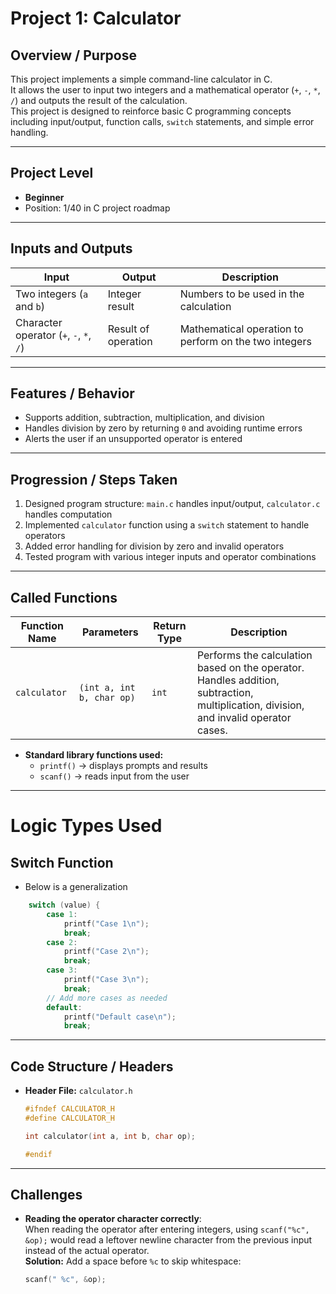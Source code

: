 # Project 1: Calculator

## Overview / Purpose
This project implements a simple command-line calculator in C.  
It allows the user to input two integers and a mathematical operator (`+`, `-`, `*`, `/`) and outputs the result of the calculation.  
This project is designed to reinforce basic C programming concepts including input/output, function calls, `switch` statements, and simple error handling.

---

## Project Level
- **Beginner**
- Position: 1/40 in C project roadmap

---

## Inputs and Outputs
| Input | Output | Description |
|-------|--------|-------------|
| Two integers (`a` and `b`) | Integer result | Numbers to be used in the calculation |
| Character operator (`+`, `-`, `*`, `/`) | Result of operation | Mathematical operation to perform on the two integers |

---

## Features / Behavior
- Supports addition, subtraction, multiplication, and division  
- Handles division by zero by returning `0` and avoiding runtime errors  
- Alerts the user if an unsupported operator is entered  

---

## Progression / Steps Taken
1. Designed program structure: `main.c` handles input/output, `calculator.c` handles computation  
2. Implemented `calculator` function using a `switch` statement to handle operators  
3. Added error handling for division by zero and invalid operators  
4. Tested program with various integer inputs and operator combinations  

---

## Called Functions
| Function Name | Parameters | Return Type | Description |
|---------------|-----------|------------|-------------|
| `calculator` | `(int a, int b, char op)` | `int` | Performs the calculation based on the operator. Handles addition, subtraction, multiplication, division, and invalid operator cases. |

- **Standard library functions used:**
  - `printf()` → displays prompts and results
  - `scanf()` → reads input from the user

---

# Logic Types Used
## Switch Function
- Below is a generalization
```c
    switch (value) {
        case 1:
            printf("Case 1\n");
            break;
        case 2:
            printf("Case 2\n");
            break;
        case 3:
            printf("Case 3\n");
            break;
        // Add more cases as needed
        default:
            printf("Default case\n");
            break;
```
---

## Code Structure / Headers
- **Header File:** `calculator.h`
  ```c
  #ifndef CALCULATOR_H
  #define CALCULATOR_H

  int calculator(int a, int b, char op);

  #endif
  
---

## Challenges
- **Reading the operator character correctly**:  
  When reading the operator after entering integers, using `scanf("%c", &op);` would read a leftover newline character from the previous input instead of the actual operator.  
  **Solution:** Add a space before `%c` to skip whitespace:
  ```c
  scanf(" %c", &op);

